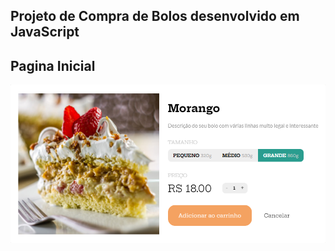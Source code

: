## Projeto de Compra de Bolos desenvolvido em JavaScript

## Pagina Inicial

<img src="./images/boloprint.png" alt="img bolo">